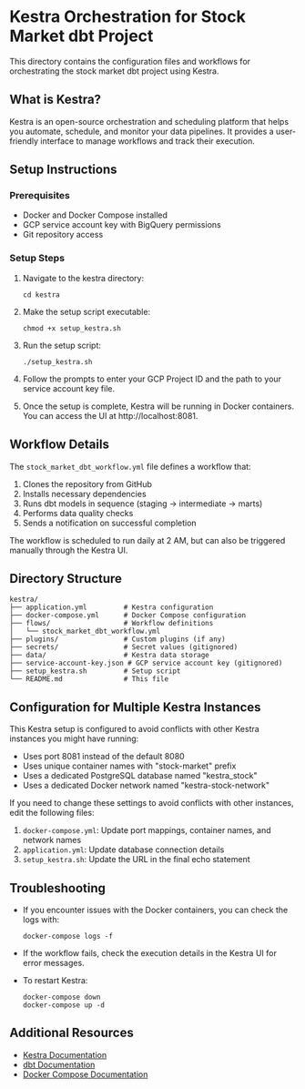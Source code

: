 # Kestra Orchestration for Stock Market dbt Project

This directory contains the configuration files and workflows for orchestrating the stock market dbt project using Kestra.

## What is Kestra?

Kestra is an open-source orchestration and scheduling platform that helps you automate, schedule, and monitor your data pipelines. It provides a user-friendly interface to manage workflows and track their execution.

## Setup Instructions

### Prerequisites

- Docker and Docker Compose installed
- GCP service account key with BigQuery permissions
- Git repository access

### Setup Steps

1. Navigate to the kestra directory:
   ```
   cd kestra
   ```

2. Make the setup script executable:
   ```
   chmod +x setup_kestra.sh
   ```

3. Run the setup script:
   ```
   ./setup_kestra.sh
   ```

4. Follow the prompts to enter your GCP Project ID and the path to your service account key file.

5. Once the setup is complete, Kestra will be running in Docker containers. You can access the UI at http://localhost:8081.

## Workflow Details

The `stock_market_dbt_workflow.yml` file defines a workflow that:

1. Clones the repository from GitHub
2. Installs necessary dependencies
3. Runs dbt models in sequence (staging → intermediate → marts)
4. Performs data quality checks
5. Sends a notification on successful completion

The workflow is scheduled to run daily at 2 AM, but can also be triggered manually through the Kestra UI.

## Directory Structure

```
kestra/
├── application.yml         # Kestra configuration
├── docker-compose.yml      # Docker Compose configuration
├── flows/                  # Workflow definitions
│   └── stock_market_dbt_workflow.yml
├── plugins/                # Custom plugins (if any)
├── secrets/                # Secret values (gitignored)
├── data/                   # Kestra data storage
├── service-account-key.json # GCP service account key (gitignored)
├── setup_kestra.sh         # Setup script
└── README.md               # This file
```

## Configuration for Multiple Kestra Instances

This Kestra setup is configured to avoid conflicts with other Kestra instances you might have running:

- Uses port 8081 instead of the default 8080
- Uses unique container names with "stock-market" prefix
- Uses a dedicated PostgreSQL database named "kestra_stock"
- Uses a dedicated Docker network named "kestra-stock-network"

If you need to change these settings to avoid conflicts with other instances, edit the following files:

1. `docker-compose.yml`: Update port mappings, container names, and network names
2. `application.yml`: Update database connection details
3. `setup_kestra.sh`: Update the URL in the final echo statement

## Troubleshooting

- If you encounter issues with the Docker containers, you can check the logs with:
  ```
  docker-compose logs -f
  ```

- If the workflow fails, check the execution details in the Kestra UI for error messages.

- To restart Kestra:
  ```
  docker-compose down
  docker-compose up -d
  ```

## Additional Resources

- [Kestra Documentation](https://kestra.io/docs)
- [dbt Documentation](https://docs.getdbt.com/)
- [Docker Compose Documentation](https://docs.docker.com/compose/)
